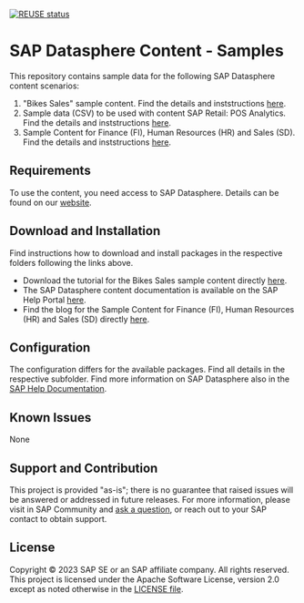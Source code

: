 [![REUSE status](https://api.reuse.software/badge/github.com/SAP-samples/datasphere-content)](https://api.reuse.software/info/github.com/SAP-samples/datasphere-content)
# SAP Datasphere Content - Samples
This repository contains sample data for the following SAP Datasphere content scenarios:
1. "Bikes Sales" sample content. Find the details and inststructions [here](Sample_Bikes_Sales_content/README.md).
2. Sample data (CSV) to be used with content SAP Retail: POS Analytics. Find the details and inststructions [here](SAP_Retail_POS_Analytics/README.md).
3. Sample Content for Finance (FI), Human Resources (HR) and Sales (SD). Find the details and inststructions [here](SAP_Sample_Content/README.md).

## Requirements
To use the content, you need access to SAP Datasphere. Details can be found on our [website](https://www.sap.com/products/technology-platform/datasphere.html).

## Download and Installation
Find instructions how to download and install packages in the respective folders following the links above.

* Download the tutorial for the Bikes Sales sample content directly [here](https://github.com/SAP-samples/datasphere-content/blob/master/SAP%20Datasphere%20%20Content%20-%20Tutorial.pdf).  
* The SAP Datasphere content documentation is available on the SAP Help Portal [here](https://help.sap.com/doc/4b618244ad5f4fbb8423d08996f8b891/cloud/en-US/SAP_Data_Warehouse_Cloud_Content.pdf).
* Find the blog for the Sample Content for Finance (FI), Human Resources (HR) and Sales (SD) directly [here](https://blogs.sap.com/2023/03/09/sap-datasphere-sample-content/).

## Configuration
The configuration differs for the available packages. Find all details in the respective subfolder. Find more information on SAP Datasphere also in the [SAP Help Documentation](https://help.sap.com/docs/SAP_DATASPHERE/).

## Known Issues
None

## Support and Contribution
This project is provided "as-is"; there is no guarantee that raised issues will be answered or addressed in future releases.
For more information, please visit in SAP Community and [ask a question](https://answers.sap.com/questions/ask.html), or reach out to your SAP contact to obtain support.

## License
Copyright © 2023 SAP SE or an SAP affiliate company. All rights reserved. This project is licensed under the Apache Software License, version 2.0 except as noted otherwise in the [LICENSE file](/LICENSES/Apache-2.0.txt).

